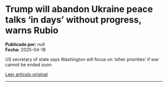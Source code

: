 # Trump will abandon Ukraine peace talks ‘in days’ without progress, warns Rubio

**Publicado por:** null  
**Fecha:** 2025-04-18

US secretary of state says Washington will focus on ‘other priorities’ if war cannot be ended soon

[Leer artículo original](https://www.ft.com/content/7e00003a-ade9-4262-a517-8f5900483010)

---
